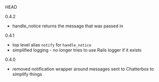 HEAD

0.4.2

  - handle_notice returns the message that was passed in

0.4.1

  - top level alias `notify` for `handle_notice`
  - simplified logging - no longer tries to use Rails logger if it exists
  
0.4.0
  
  - removed notification wrapper around messages sent to Chatterbox to simplify things
  